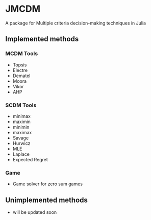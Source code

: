 # JMCDM
A package for Multiple criteria decision-making techniques in Julia


## Implemented methods

### MCDM Tools

- Topsis
- Electre
- Dematel
- Moora
- Vikor
- AHP
  
### SCDM Tools

- minimax
- maximin
- minimin
- maximax
- Savage
- Hurwicz
- MLE
- Laplace
- Expected Regret

### Game

- Game solver for zero sum games

## Unimplemented methods
- will be updated soon


